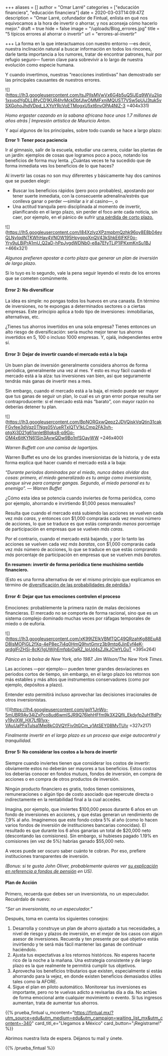 +++
aliases = []
author = "Omar Larré"
categories = ["educación financiera", "educación financiera"]
date = 2020-03-03T14:09:47Z
description = "Omar Larré, cofundador de Fintual, enlista en qué nos equivocamos a la hora de invertir o ahorrar, y nos aconseja cómo hacerlo mejor."
draft = true
hide = false
image = "/uploads/Blog_errores.jpg"
title = "5 típicos errores al ahorrar o invertir"
url = "errores-al-invertir"

+++
La forma en la que interactuamos con nuestro entorno —es decir, nuestra inclinación natural a buscar información en todos los rincones, darle tanta importancia a los rumores, tratar de encontrar patrones, huir por refugio seguro— fueron clave para sobrevivir a lo largo de nuestra evolución como especie humana.

Y cuando invertimos, nuestras “reacciones instintivas” han demostrado ser las principales causantes de nuestros errores.

![](https://lh3.googleusercontent.com/tsJPIlsMVwVx6G4b5uQ5IJEq9WVu2Iiq1xsypdYgDLL8fvCD1KUR4hrMckDbfJlwOMMFxniMQUST7VSw5pUjJ3tuk5vSXGohoJhdVDpd_LXYoYRcVoETMogxU5xt6nvOPA4NlZ-3 =404x331)

_Homo ergaster cazando en la sabana africana hace unos 1.7 millones de años atrás | Impresión artística de Mauricio Anton._

Y aquí algunos de los principales, sobre todo cuando se hace a largo plazo:

**Error 1: Tener poca paciencia**

Ir al gimnasio, salir de la escuela, estudiar una carrera, cuidar las plantas de un jardín: ejemplos de cosas que logramos poco a poco, notando los beneficios de forma muy lenta. ¿Cuántas veces te ha sucedido que de forma inmediata ves los beneficios de lo que haces?

Al invertir las cosas no son muy diferentes y básicamente hay dos caminos que se pueden elegir:

* Buscar los beneficios rápidos (pero poco probables), apostando por tener suerte inmediata, con la consecuente adrenalina/estrés que conlleva ganar o perder —similar a ir al casino—, o
* Una actitud tranquila pero disciplinada al momento de invertir, planificando en el largo plazo, sin perder el foco ante cada noticia, sin caer, por ejemplo, en el pánico de sufrir [una pérdida de corto plazo.](https://blog.fintual.cl/p%C3%A9rdidas-de-corto-plazo-t%C3%B3mate-unos-minutos-y-lee-esto-e222b63f3939)

![](https://lh5.googleusercontent.com/I84XzIvzXPzmpbmQzhk96oy8E8b04eyQLNyIqdNTKWhHav4VNOW195HpygpqXnQV43kShkE6lFKF0o-Yry9uLBiPrA1mU_Q2aD-hPpJygdWDNb0-e8a7EfyTLjP1lPKxmKnSu1BJ =466x321)

_Algunos prefieren apostar a corto plazo que generar un plan de inversión de largo plazo._

Si lo tuyo es lo segundo, vale la pena seguir leyendo el resto de los errores que se cometen comúnmente.

#### **Error 2: No diversificar**

La idea es simple: no pongas todos los huevos en una canasta. En término de inversiones, no te expongas a determinados sectores o a ciertas empresas. Este principio aplica a todo tipo de inversiones: inmobiliarias, alternativas, etc.

¿Tienes tus ahorros invertidos en una sola empresa? Tienes entonces un alto riesgo de diversificación: sería mucho mejor tener tus ahorros invertidos en 5, 100 o incluso 1000 empresas. Y, ojalá, independientes entre sí.

#### **Error 3: Dejar de invertir cuando el mercado está a la baja**

Un buen plan de inversión generalmente considera ahorros de forma periódica, generalmente una vez al mes. Y esto es muy fácil cuando el mercado está a la alza: tus inversiones van bien, así que seguramente tendrás más ganas de invertir mes a mes.

Sin embargo, cuando el mercado está a la baja, el miedo puede ser mayor que tus ganas de seguir un plan, lo cual es un gran error porque resulta ser contraproducente: si el mercado está más “barato”, con mayor razón no deberías detener tu plan.

![](https://lh3.googleusercontent.com/BpNORGxwQepz2JDVQjskVqQtin31cakFGvfee3dVqz0TNgs05VueRTxlQTV1kLCmp2FA3vh-ptgXj3D21g61qnletBlIqks8-p9Gq-OM4x6itKYN61Sjn3AvwQDw9Bo1nfSOayWW =246x400)

_Warren Buffett con una camisa de lagartijas._

Warren Buffet es uno de los grandes inversionistas de la historia, y de esta forma explica qué hacer cuando el mercado está a la baja:

_“Durante períodos dominados por el miedo, nunca debes olvidar dos cosas: primero, el miedo generalizado es tu amigo como inversionista, porque sirve para comprar gangas. Segundo, el miedo personal es tu enemigo”. — Warren Buffet_

¿Cómo esta idea se potencia cuando inviertes de forma periódica, como por ejemplo, ahorrando e invirtiendo $1,000 pesos mensuales?

Resulta que cuando el mercado está subiendo las acciones se vuelven cada vez _más caras_, y entonces con $1,000 comprarás cada vez _menos_ número de acciones, lo que se traduce es que estás comprando _menos_ porcentaje de participación en empresas que se vuelven _más caras_.

Por el contrario, cuando el mercado está bajando, y por lo tanto las acciones se vuelven cada vez _más baratas_, con $1,000 comprarás cada vez _más_ número de acciones, lo que se traduce en que estás comprando _más_ porcentaje de participación en empresas que se vuelven _más baratas_.

**En resumen: invertir de forma periódica tiene muchísimo sentido financiero.**

(Esto es una forma alternativa de ver el mismo principio que explicamos en término de [diversificación de las probabilidades de pérdida.](https://blog.fintual.cl/c%C3%B3mo-tener-un-poco-de-suerte-al-invertir-en-fintual-95c42d6b850c))

#### **Error 4: Dejar que tus emociones controlen el proceso**

Emociones: probablemente la primera razón de malas decisiones financieras. El mercado no se comporta de forma racional, sino que es un sistema complejo dominado muchas veces por ráfagas temporales de miedo o de euforia.

![](https://lh3.googleusercontent.com/xK99IZElkVBMTQC49QRzahKg88EuA8D8lsMOPiGL2fXq-4eP8ec7i4q0HmQ9hvtGmrz3b9mtp6JjnEvf4eK-qrdglFrZHSj-8cKi1gUWjhEmfpbjOaRZ_IpUd4sZJlkJCIeYLGuT =395x264)

_Pánico en la bolsa de New York, año 1987. Jim Wilson/The New York Times._

Las acciones —por ejemplo— pueden tener grandes desviaciones en periodos cortos de tiempo, sin embargo, en el largo plazo los retornos son más estables y más altos que instrumentos conservadores (como por ejemplo, depósitos a plazo).

Entender esto permitirá incluso aprovechar las decisiones irracionales de otros inversionistas.

![](https://lh4.googleusercontent.com/gpY1JnWo-5mUBR9Ay34iZxPco8ud6wmlSJR9Q76lehHFfm9k3X2QfIi_Ekdyfp2uH1fdPyy19viXW_HX7LfB1yx-VAuUaPFqTulsa1Mej8kC0VQYFiv0tGCm_y1AtSEY08MvTUlv =327x217)

_Finalmente invertir en el largo plazo es un proceso que exige autocontrol y tranquilidad._

#### **Error 5: No considerar los costos a la hora de invertir**

Siempre cuando inviertes tienen que considerar los costos de invertir: obviamente estos no deberán ser mayores a tus beneficios. Estos costos los deberías conocer en fondos mutuos, fondos de inversión, en compra de acciones o en compra de otros productos de inversión.

Ningún producto financiero es gratis, todos tienen comisiones, remuneraciones o algún tipo de costo asociado que repercute directa o indirectamente en la rentabilidad final a la cual accedes.

Imagina, por ejemplo, que inviertes $100,000 pesos durante 6 años en un fondo de inversiones en acciones, y que éstas generan un rendimiento de 7,9% al año. Imaginemos que este fondo cobra 5% al año (como lo hacen varios fondos de inversión de instituciones bancarias conocidas). El resultado es que durante los 6 años ganarías un total de $20,000 neto (descontando las comisiones). Sin embargo, si hubieses pagado 1.19% en comisiones (en vez de 5%) habrías ganado $55,000 neto.

A veces puede ser oscuro saber cuánto te cobran. Por eso, prefiere instituciones transparentes de inversión.

_(Bonus: si te gusta John Oliver, probablemente quieras ver_ [_su explicación en referencia a fondos de pensión_](https://www.youtube.com/watch?v=gvZSpET11ZY) _en US)._

#### **Plan de Acción**

Primero, recuerda que debes ser un inversionista, no un especulador. Recuérdalo de nuevo:

_“Ser un inversionista, no un especulador.”_

Después, toma en cuenta los siguientes consejos:

1. Desarrolla y construye un plan de ahorro ajustado a tus necesidades, a nivel de riesgo y plazos de inversión, en el mejor de los casos con algún asesor de inversiones. Recuerda y ten presente por qué objetivo estás invirtiendo y te será más fácil mantener las ganas de continuar haciéndolo.
2. Ajusta tus expectativas a los retornos históricos. No esperes hacerte rico de la noche a la mañana. Una estrategia consistente y de largo plazo es la que realmente te permitirá cumplir tus objetivos.
3. Aprovecha los beneficios tributarios que existen, especialmente si estás ahorrando para la vejez, en donde existen beneficios demasiados útiles tales como la AFORE.
4. Sigue el plan en piloto automático. Monitorear tus inversiones es importante, pero no te vuelvas adicto a revisarlas día a día. No actúes de forma emocional ante cualquier movimiento o evento. Si tus ingresos aumentan, trata de aumentar tus ahorros.

{{% prueba_fintual
u_mcontent="https://fintual.mx/?utm_source=edu&utm_medium=edu&utm_campaign=waiting_list_mx&utm_content=-340"
card_titl_e="Llegamos a México"
card_button="¡Regístrame!" %}}

Abrimos nuestra lista de espera. Déjanos tu mail y únete.

{{% /prueba_fintual %}}